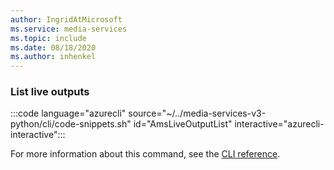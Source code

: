 ```yaml
---
author: IngridAtMicrosoft
ms.service: media-services 
ms.topic: include
ms.date: 08/18/2020
ms.author: inhenkel
---
```


### List live outputs

:::code language="azurecli" source="~/../media-services-v3-python/cli/code-snippets.sh" id="AmsLiveOutputList" interactive="azurecli-interactive":::

For more information about this command, see the [CLI reference](/cli/azure/ams/live-output?view=azure-cli-latest#az-ams-live-output-list).
